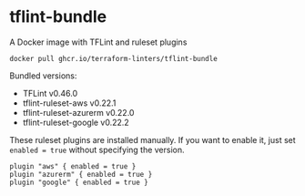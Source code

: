 # tflint-bundle

A Docker image with TFLint and ruleset plugins

```console
docker pull ghcr.io/terraform-linters/tflint-bundle
```

Bundled versions:

- TFLint v0.46.0
- tflint-ruleset-aws v0.22.1
- tflint-ruleset-azurerm v0.22.0
- tflint-ruleset-google v0.22.2

These ruleset plugins are installed manually. If you want to enable it, just set `enabled = true` without specifying the version.

```hcl
plugin "aws" { enabled = true }
plugin "azurerm" { enabled = true }
plugin "google" { enabled = true }
```

